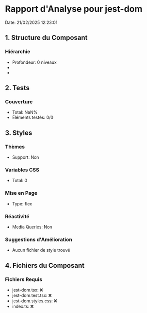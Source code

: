 # Rapport d'Analyse pour jest-dom

Date: 21/02/2025 12:23:01

## 1. Structure du Composant

### Hiérarchie

- Profondeur: 0 niveaux
- <reference>
- <reference>

## 2. Tests

### Couverture

- Total: NaN%
- Éléments testés: 0/0

## 3. Styles

### Thèmes

- Support: Non

### Variables CSS

- Total: 0

### Mise en Page

- Type: flex

### Réactivité

- Media Queries: Non

### Suggestions d'Amélioration

- Aucun fichier de style trouvé

## 4. Fichiers du Composant

### Fichiers Requis

- jest-dom.tsx: ❌
- jest-dom.test.tsx: ❌
- jest-dom.styles.css: ❌
- index.ts: ❌
